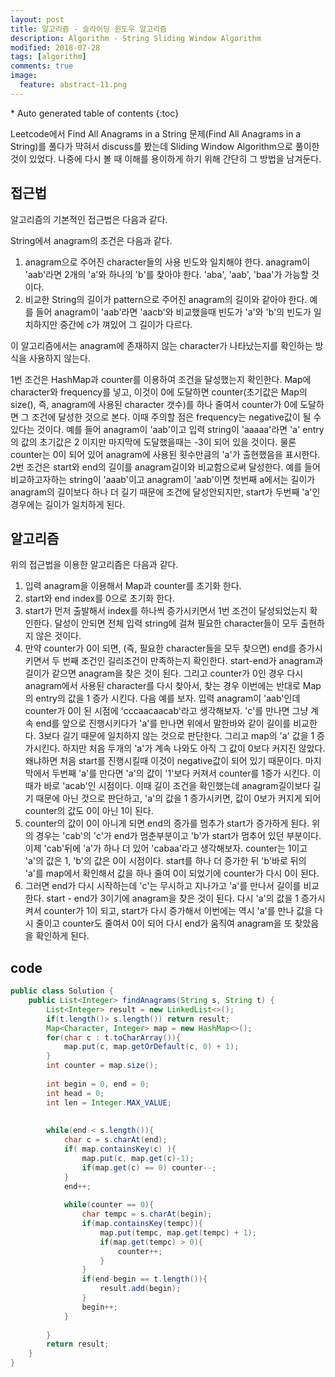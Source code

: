 ```yaml
---
layout: post
title: 알고리즘 - 슬라이딩 윈도우 알고리즘
description: Algorithm - String Sliding Window Algorithm
modified: 2018-07-28
tags: [algorithm]
comments: true
image:
  feature: abstract-11.png
---
```


<section id="table-of-contents" class="toc">
<div id="drawer" markdown="1">
*  Auto generated table of contents
{:toc}
</div>
</section><!-- /#table-of-contents -->

Leetcode에서 Find All Anagrams in a String 문제(Find All Anagrams in a String)를 풀다가 막혀서 discuss를 봤는데 Sliding Window Algorithm으로 풀이한 것이 있었다. 나중에 다시 볼 때 이해를 용이하게 하기 위해 간단히 그 방법을 남겨둔다. 

## 접근법

알고리즘의 기본적인 접근법은 다음과 같다. 

String에서 anagram의 조건은 다음과 같다. 
1. anagram으로 주어진 character들의 사용 빈도와 일치해야 한다.  anagram이 'aab'라면 2개의 'a'와 하나의 'b'를 찾아야 한다. 'aba', 'aab', 'baa'가 가능할 것이다. 
2. 비교한 String의 길이가 pattern으로 주어진 anagram의 길이와 같아야 한다. 예를 들어 anagram이 'aab'라면 'aacb'와 비교했을때 빈도가 'a'와 'b'의 빈도가 일치하지만 중간에 c가 껴있어 그 길이가 다르다. 

이 알고리즘에서는 anagram에 존재하지 않는 character가 나타났는지를 확인하는 방식을 사용하지 않는다. 

1번 조건은 HashMap과 counter를 이용하여 조건을 달성했는지 확인한다. Map에 character와 frequency를 넣고, 이것이 0에 도달하면 counter(초기값은 Map의 size(), 즉, anagram에 사용된 character 갯수)를 하나 줄여서 counter가 0에 도달하면 그 조건에 달성한 것으로 본다. 이때 주의할 점은 frequency는 negative값이 될 수 있다는 것이다. 예를 들어 anagram이 'aab'이고 입력 string이 'aaaaa'라면 'a' entry의 값의 초기값은 2 이지만 마지막에 도달했을때는 -3이 되어 있을 것이다. 물론 counter는 0이 되어 있어 anagram에 사용된 횟수만큼의 'a'가 출현했음을 표시한다. 
2번 조건은 start와 end의 길이를 anagram길이와 비교함으로써 달성한다. 예를 들어 비교하고자하는 string이 'aaab'이고 anagram이 'aab'이면 첫번째 a에서는 길이가 anagram의 길이보다 하나 더 길기 때문에 조건에 달성안되지만, start가 두번째 'a'인 경우에는 길이가 일치하게 된다. 

## 알고리즘

위의 접근법을 이용한 알고리즘은 다음과 같다. 

1. 입력 anagram을 이용해서 Map과 counter를 초기화 한다. 
2. start와 end index를 0으로 초기화 한다. 
3. start가 먼저 출발해서 index를 하나씩 증가시키면서 1번 조건이 달성되었는지 확인한다. 달성이 안되면 전체 입력 string에 걸쳐 필요한 character들이 모두 출현하지 않은 것이다. 
4. 만약 counter가 0이 되면, (즉, 필요한 character들을 모두 찾으면) end를 증가시키면서 두 번째 조건인 길리조건이 만족하는지 확인한다. start-end가 anagram과 길이가 같으면 anagram을 찾은 것이 된다. 
그리고 counter가 0인 경우 다시 anagram에서 사용된 character를 다시 찾아서, 찾는 경우 이번에는 반대로 Map의 entry의 값을 1 증가 시킨다. 다음 예를 보자. 입력 anagram이 'aab'인데 counter가 0이 된 시점에 'cccaacaacab'라고 생각해보자. 
'c'를 만나면 그냥 계속 end를 앞으로 진행시키다가 'a'를 만나면 위에서 말한바와 같이 길이를 비교한다. 3보다 길기 때문에 일치하지 않는 것으로 판단한다. 그리고 map의 'a' 값을 1 증가시킨다. 하지만 처음 두개의 'a'가 계속 나와도 아직 그 값이 0보다 커지진 않았다. 왜냐하면 처음 start를 진행시킬때 이것이 negative값이 되어 있기 때문이다. 마지막에서 두번째 'a'를 만다면 'a'의 값이 '1'보다 커져서 counter를 1증가 시킨다. 이때가 바로 'acab'인 시점이다. 이때 길이 조건을 확인했는데 anagram길이보다 길기 때문에 아닌 것으로 판단하고, 'a'의 값을 1 증가시키면, 값이 0보가 커지게 되어 counter의 값도 0이 아닌 1이 된다. 
5. counter의 값이 0이 아니게 되면 end의 증가를 멈추가 start가 증가하게 된다. 위의 경우는 'cab'의 'c'가 end가 멈춘부분이고 'b'가 start가 멈추어 있던 부분이다. 이제 'cab'뒤에 'a'가 하나 더 있어 'cabaa'라고 생각해보자. counter는 1이고 'a'의 값은 1, 'b'의 값은 0이 시점이다. start를 하나 더 증가한 뒤 'b'바로 뒤의 'a'를 map에서 확인해서 값을 하나 줄여 0이 되었기에 counter가 다시 0이 된다. 
6. 그러면 end가 다시 시작하는데 'c'는 무시하고 지나가고 'a'를 만나서 길이를 비교한다. start - end가 3이기에 anagram을 찾은 것이 된다. 다시 'a'의 값을 1 증가시켜서 counter가 1이 되고, start가 다시 증가해서 이번에는 역시 'a'를 만나 값을 다시 줄이고 counter도 줄여서 0이 되어 다시 end가 움직여 anagram을 또 찾았음을 확인하게 된다. 

## code

```java
public class Solution {
    public List<Integer> findAnagrams(String s, String t) {
        List<Integer> result = new LinkedList<>();
        if(t.length()> s.length()) return result;
        Map<Character, Integer> map = new HashMap<>();
        for(char c : t.toCharArray()){
            map.put(c, map.getOrDefault(c, 0) + 1);
        }
        int counter = map.size();
        
        int begin = 0, end = 0;
        int head = 0;
        int len = Integer.MAX_VALUE;
        
        
        while(end < s.length()){
            char c = s.charAt(end);
            if( map.containsKey(c) ){
                map.put(c, map.get(c)-1);
                if(map.get(c) == 0) counter--;
            }
            end++;
            
            while(counter == 0){
                char tempc = s.charAt(begin);
                if(map.containsKey(tempc)){
                    map.put(tempc, map.get(tempc) + 1);
                    if(map.get(tempc) > 0){
                        counter++;
                    }
                }
                if(end-begin == t.length()){
                    result.add(begin);
                }
                begin++;
            }
            
        }
        return result;
    }
}
```
